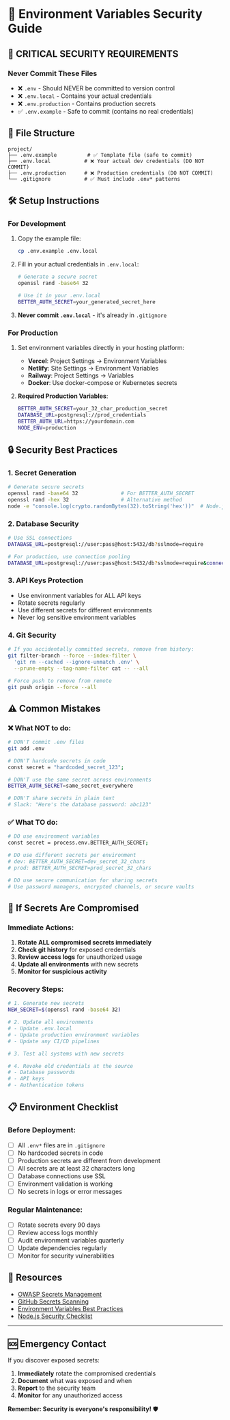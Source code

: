 # 🔐 Environment Variables Security Guide

## 🚨 **CRITICAL SECURITY REQUIREMENTS**

### **Never Commit These Files**
- ❌ `.env` - Should NEVER be committed to version control
- ❌ `.env.local` - Contains your actual credentials
- ❌ `.env.production` - Contains production secrets
- ✅ `.env.example` - Safe to commit (contains no real credentials)

## 📁 **File Structure**

```
project/
├── .env.example          # ✅ Template file (safe to commit)
├── .env.local           # ❌ Your actual dev credentials (DO NOT COMMIT)
├── .env.production      # ❌ Production credentials (DO NOT COMMIT)
└── .gitignore           # ✅ Must include .env* patterns
```

## 🛠️ **Setup Instructions**

### **For Development**
1. Copy the example file:
   ```bash
   cp .env.example .env.local
   ```

2. Fill in your actual credentials in `.env.local`:
   ```bash
   # Generate a secure secret
   openssl rand -base64 32
   
   # Use it in your .env.local
   BETTER_AUTH_SECRET=your_generated_secret_here
   ```

3. **Never commit `.env.local`** - it's already in `.gitignore`

### **For Production**
1. Set environment variables directly in your hosting platform:
   - **Vercel**: Project Settings → Environment Variables
   - **Netlify**: Site Settings → Environment Variables  
   - **Railway**: Project Settings → Variables
   - **Docker**: Use docker-compose or Kubernetes secrets

2. **Required Production Variables**:
   ```bash
   BETTER_AUTH_SECRET=your_32_char_production_secret
   DATABASE_URL=postgresql://prod_credentials
   BETTER_AUTH_URL=https://yourdomain.com
   NODE_ENV=production
   ```

## 🔒 **Security Best Practices**

### **1. Secret Generation**
```bash
# Generate secure secrets
openssl rand -base64 32              # For BETTER_AUTH_SECRET
openssl rand -hex 32                 # Alternative method
node -e "console.log(crypto.randomBytes(32).toString('hex'))"  # Node.js method
```

### **2. Database Security**
```bash
# Use SSL connections
DATABASE_URL=postgresql://user:pass@host:5432/db?sslmode=require

# For production, use connection pooling
DATABASE_URL=postgresql://user:pass@host:5432/db?sslmode=require&connection_limit=20
```

### **3. API Keys Protection**
- Use environment variables for ALL API keys
- Rotate secrets regularly
- Use different secrets for different environments
- Never log sensitive environment variables

### **4. Git Security**
```bash
# If you accidentally committed secrets, remove from history:
git filter-branch --force --index-filter \
  'git rm --cached --ignore-unmatch .env' \
  --prune-empty --tag-name-filter cat -- --all

# Force push to remove from remote
git push origin --force --all
```

## ⚠️ **Common Mistakes**

### **❌ What NOT to do:**
```bash
# DON'T commit .env files
git add .env

# DON'T hardcode secrets in code
const secret = "hardcoded_secret_123";

# DON'T use the same secret across environments
BETTER_AUTH_SECRET=same_secret_everywhere

# DON'T share secrets in plain text
# Slack: "Here's the database password: abc123"
```

### **✅ What TO do:**
```bash
# DO use environment variables
const secret = process.env.BETTER_AUTH_SECRET;

# DO use different secrets per environment
# dev: BETTER_AUTH_SECRET=dev_secret_32_chars
# prod: BETTER_AUTH_SECRET=prod_secret_32_chars

# DO use secure communication for sharing secrets
# Use password managers, encrypted channels, or secure vaults
```

## 🚨 **If Secrets Are Compromised**

### **Immediate Actions:**
1. **Rotate ALL compromised secrets immediately**
2. **Check git history** for exposed credentials
3. **Review access logs** for unauthorized usage
4. **Update all environments** with new secrets
5. **Monitor for suspicious activity**

### **Recovery Steps:**
```bash
# 1. Generate new secrets
NEW_SECRET=$(openssl rand -base64 32)

# 2. Update all environments
# - Update .env.local
# - Update production environment variables
# - Update any CI/CD pipelines

# 3. Test all systems with new secrets

# 4. Revoke old credentials at the source
# - Database passwords
# - API keys
# - Authentication tokens
```

## 📋 **Environment Checklist**

### **Before Deployment:**
- [ ] All `.env*` files are in `.gitignore`
- [ ] No hardcoded secrets in code
- [ ] Production secrets are different from development
- [ ] All secrets are at least 32 characters long
- [ ] Database connections use SSL
- [ ] Environment validation is working
- [ ] No secrets in logs or error messages

### **Regular Maintenance:**
- [ ] Rotate secrets every 90 days
- [ ] Review access logs monthly
- [ ] Audit environment variables quarterly
- [ ] Update dependencies regularly
- [ ] Monitor for security vulnerabilities

## 🔗 **Resources**

- [OWASP Secrets Management](https://owasp.org/www-community/vulnerabilities/Insufficient_Session-ID_Length)
- [GitHub Secrets Scanning](https://docs.github.com/en/code-security/secret-scanning)
- [Environment Variables Best Practices](https://12factor.net/config)
- [Node.js Security Checklist](https://nodejs.org/en/docs/guides/security/)

---

## 🆘 **Emergency Contact**

If you discover exposed secrets:
1. **Immediately** rotate the compromised credentials
2. **Document** what was exposed and when
3. **Report** to the security team
4. **Monitor** for any unauthorized access

**Remember: Security is everyone's responsibility!** 🛡️
